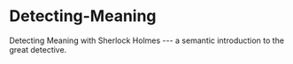# Detecting-Meaning
Detecting Meaning with Sherlock Holmes --- a semantic introduction to the great detective.
